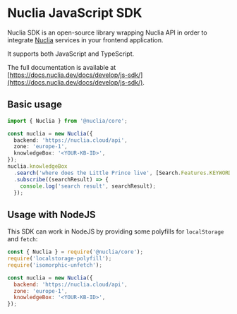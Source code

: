 # Nuclia JavaScript SDK

Nuclia SDK is an open-source library wrapping Nuclia API in order to integrate [Nuclia](https://nuclia.com) services in your frontend application.

It supports both JavaScript and TypeScript.

The full documentation is available at [https://docs.nuclia.dev/docs/develop/js-sdk/](https://docs.nuclia.dev/docs/develop/js-sdk/).

## Basic usage

```ts
import { Nuclia } from '@nuclia/core';

const nuclia = new Nuclia({
  backend: 'https://nuclia.cloud/api',
  zone: 'europe-1',
  knowledgeBox: '<YOUR-KB-ID>',
});
nuclia.knowledgeBox
  .search('where does the Little Prince live', [Search.Features.KEYWORD])
  .subscribe((searchResult) => {
    console.log('search result', searchResult);
  });
```

## Usage with NodeJS

This SDK can work in NodeJS by providing some polyfills for `localStorage` and `fetch`:

```js
const { Nuclia } = require('@nuclia/core');
require('localstorage-polyfill');
require('isomorphic-unfetch');

const nuclia = new Nuclia({
  backend: 'https://nuclia.cloud/api',
  zone: 'europe-1',
  knowledgeBox: '<YOUR-KB-ID>',
});
```
